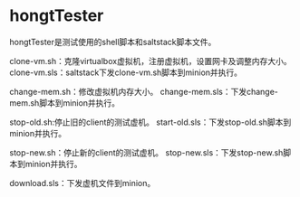 # hongtTester
hongtTester是测试使用的shell脚本和saltstack脚本文件。

clone-vm.sh：克隆virtualbox虚拟机，注册虚拟机，设置网卡及调整内存大小。
clone-vm.sls：saltstack下发clone-vm.sh脚本到minion并执行。

change-mem.sh：修改虚拟机内存大小。
change-mem.sls：下发change-mem.sh脚本到minion并执行。

stop-old.sh:停止旧的client的测试虚机。
start-old.sls：下发stop-old.sh脚本到minion并执行。

stop-new.sh：停止新的client的测试虚机。
stop-new.sls：下发stop-new.sh脚本到minion并执行。

download.sls：下发虚机文件到minion。

